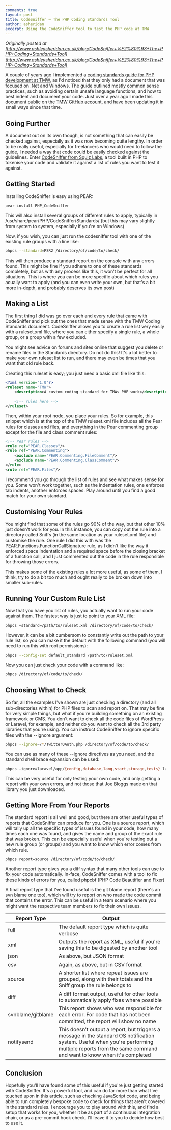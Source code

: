```yaml
---
comments: true
layout: post
title: CodeSniffer – The PHP Coding Standards Tool
author: asheridan
excerpt: Using the CodeSniffer tool to test the PHP code at TMW
---
```


*Originally posted at [http://www.ashleysheridan.co.uk/blog/CodeSniffer+%E2%80%93+The+PHP+Coding+Standards+Tool](http://www.ashleysheridan.co.uk/blog/CodeSniffer+%E2%80%93+The+PHP+Coding+Standards+Tool)*

A couple of years ago I implemented a [coding standards guide for PHP development at TMW](https://github.com/tmwagency/TMW-PHP-coding-standards), as I'd noticed that they only had a document that was focused on .Net and Windows. The guide outlined mostly common sense practices, such as avoiding certain unsafe language functions, and how to best indent and document your code. Just over a year ago I made this document public on the [TMW GitHub account](https://github.com/tmwagency), and have been updating it in small ways since that time.

## Going Further

A document out on its own though, is not something that can easily be checked against, especially as it was now becoming quite lengthy. In order to be really useful, especially for freelancers who would need to follow the guide, I needed a way that code could be easily checked against the guidelines. Enter [CodeSniffer from Squiz Labs](https://github.com/squizlabs/PHP_CodeSniffer), a tool built in PHP to tokenise your code and validate it against a list of rules you want to test it against.

## Getting Started

Installing CodeSniffer is easy using PEAR:

```bash
pear install PHP_CodeSniffer
```

This will also install several groups of different rules to apply, typically in /usr/share/pear/PHP/CodeSniffer/Standards/ (but this may vary slightly from system to system, especially if you're on Windows)

Now, if you wish, you can just run the codesniffer tool with one of the existing rule groups with a line like:

```bash
phpcs --standard=PSR2 /directory/of/code/to/check/
```

This will then produce a standard report on the console with any errors found. This might be fine if you adhere to one of these standards completely, but as with any process like this, it won't be perfect for all situations. This is where you can be more specific about which rules you acually want to apply (and you can even write your own, but that's a bit more in-depth, and probably deserves its own post)

## Making a List

The first thing I did was go over each and every rule that came with CodeSniffer and pick out the ones that made sense with the TMW Coding Standards document. CodeSniffer allows you to create a rule list very easily with a ruleset.xml file, where you can either specify a single rule, a whole group, or a group with a few excluded.

You might see advice on forums and sites online that suggest you delete or rename files in the Standards directory. Do not do this! It's a lot better to make your own ruleset list to run, and there may even be times that you want that old rule back.

Creating this ruleset is easy; you just need a basic xml file like this:

```xml
<?xml version="1.0"?>
<ruleset name="TMW">
	<description>A custom coding standard for TMWs PHP work</description>

	<!-- rules here -->
</ruleset>
```

Then, within your root node, you place your rules. So for example, this snippet which is at the top of the TMW ruleset.xml file includes all the Pear rules for classes and files, and everything in the Pear commenting group except for the file and class comment rules:

```xml
<!-- Pear rules -->
<rule ref="PEAR.Classes"/>
<rule ref="PEAR.Commenting">
	<exclude name="PEAR.Commenting.FileComment"/>
	<exclude name="PEAR.Commenting.ClassComment"/>
</rule>
<rule ref="PEAR.Files"/>
```
I recommend you go through the list of rules and see what makes sense for you. Some won't work together, such as the indentation rules, one enforces tab indents, another enforces spaces. Play around until you find a good match for your own standard.

## Customising Your Rules

You might find that some of the rules go 90% of the way, but that other 10% just doesn't work for you. In this instance, you can copy out the rule into a directory called Sniffs (in the same location as your ruleset.xml file) and customise the rule. One rule I did this with was the PEAR.Functions.FunctionCallSignature rule, as I didn't like the way it enforced space indentation and a required space before the closing bracket of a function call, and I just commented out the code in the rule responsible for throwing those errors.

This makes some of the existing rules a lot more useful, as some of them, I think, try to do a bit too much and ought really to be broken down into smaller sub-rules.


## Running Your Custom Rule List

Now that you have you list of rules, you actually want to run your code against them. The fastest way is just to point to your XML file:

```bash
phpcs –standard=/path/to/ruleset.xml /directory/of/code/to/check/
```

However, it can be a bit cumbersom to constantly write out the path to your rule list, so you can make it the default with the following command (you will need to run this with root permissions):

```bash
phpcs --config-set default_standard /path/to/ruleset.xml
```

Now you can just check your code with a command like:

```bash
phpcs /directory/of/code/to/check/
```

## Choosing What to Check

So far, all the examples I've shown are just checking a directory (and all sub-directories within) for PHP files to scan and report on. That may be fine for very simple things, but what if you're building something on an existing framework or CMS. You don't want to check all the code files of WordPress or Laravel, for example, and neither do you want to check all the 3rd party libraries that you're using. You can instruct CodeSniffer to ignore specific files with the --ignore argument:

```bash
phpcs --ignore=/*/TwitterOAuth.php /directory/of/code/to/check/
```

You can use as many of these --ignore directives as you need, and the standard shell brace expansion can be used:

```bash
phpcs –ignore=laravel/app/{config,database,lang,start,storage,tests} laravel/app/
```

This can be very useful for only testing your own code, and only getting a report with your own errors, and not those that Joe Bloggs made on that library you just downloaded.

## Getting More From Your Reports

The standard report is all well and good, but there are other useful types of reports that CodeSniffer can produce for you. One is a source report, which will tally up all the specific types of issues found in your code, how many times each one was found, and gives the name and group of the exact rule that was broken. This can be especially useful when you're testing out a new rule group (or groups) and you want to know which error comes from which rule.

```bash
phpcs report=source /directory/of/code/to/check/
```

Another report type gives you a diff syntax that many other tools can use to fix your code automatically. In-face, CodeSniffer comes with a tool to fix these kinds of errors for you, called phpcbf (PHP Code Beautifier and Fixer)

A final report type that I've found useful is the git blame report (there's an svn blame one too), which will try to report on who made the code commit that contains the error. This can be useful in a team scenario where you might want the respective team members to fix their own issues.

|Report Type|Output|
|---|---|
|full|The default report type which is quite verbose|
|xml|Outputs the report as XML, useful if you're saving this to be digested by another tool|
|json|As above, but JSON format|
|csv|Again, as above, but in CSV format|
|source|A shorter list where repeat issues are grouped, along with their totals and the Sniff group the rule belongs to|
|diff|A diff format output, useful for other tools to automatically apply fixes where possible|
|svnblame/gitblame|This report shows who was responsible for each error. For code that has not been committed, the report will show no name|
|notifysend|This doesn't output a report, but triggers a message in the standard OS notification system. Useful when you're performing multiple reports from the same command and want to know when it's completed|

## Conclusion

Hopefully you'll have found some of this useful if you're just getting started with CodeSniffer. It's a powerful tool, and can do far more than what I've touched upon in this article, such as checking JavaScript code, and being able to run completely bespoke code to check for things that aren't covered in the standard rules. I encourage you to play around with this, and find a setup that works for you, whether it be as part of a continuous integration chain, or as a pre-commit hook check. I'll leave it to you to decide how best to use it.
